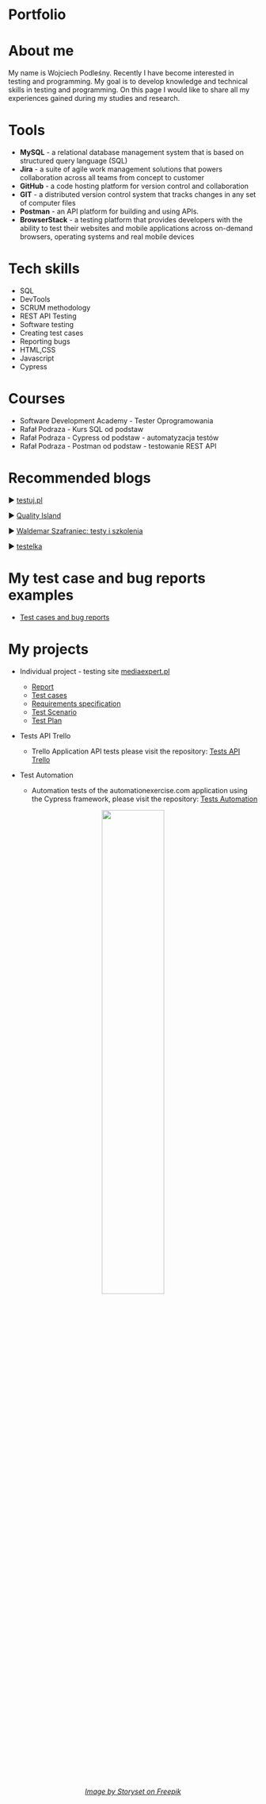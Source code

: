 # Portfolio
# About me

My name is Wojciech Podleśny. Recently I have become interested in testing and programming. My goal is to develop knowledge and technical skills in testing and programming. On this page I would like to share all my experiences gained during my studies and research.

# Tools

- **MySQL** - a relational database management system that is based on structured query language (SQL)
- **Jira** - a suite of agile work management solutions that powers collaboration across all teams from concept to customer
- **GitHub** - a code hosting platform for version control and collaboration
- **GIT** - a distributed version control system that tracks changes in any set of computer files
- **Postman** - an API platform for building and using APIs.
- **BrowserStack** - a testing platform that provides developers with the ability to test their websites and mobile applications across on-demand browsers, operating systems and real mobile devices

# Tech skills
  - SQL
  - DevTools
  - SCRUM methodology
  - REST API Testing
  - Software testing
  - Creating test cases
  - Reporting bugs
  - HTML,CSS
  - Javascript
  - Cypress

# Courses
  - Software Development Academy - Tester Oprogramowania
  - Rafał Podraza - Kurs SQL od podstaw
  - Rafał Podraza - Cypress od podstaw - automatyzacja testów
  - Rafał Podraza - Postman od podstaw - testowanie REST API

# Recommended blogs

:arrow_forward: [testuj.pl](https://testuj.pl/blog/)

:arrow_forward: [Quality Island](https://qualityisland.pl/blog/)

:arrow_forward: [Waldemar Szafraniec: testy i szkolenia](https://www.wyszkolewas.com.pl/)

:arrow_forward: [testelka](https://testelka.pl/blog/)

# My test case and bug reports examples
  - [Test cases and bug reports](https://trello.com/b/J3JGV7tK/przypadki-testowe-i-zg%C5%82oszone-b%C5%82edy-do-stron-i-serwis%C3%B3w-www)

# My projects
  - Individual project - testing site [mediaexpert.pl](https://www.mediaexpert.pl)
     - [Report](https://docs.google.com/document/d/1iL1MJKPcnbOpKwDX81_0qb4hlXb_Z_WGKGRssfkykEY/edit)
     - [Test cases](https://docs.google.com/spreadsheets/d/13N8u7psYVk6GSfK7jF39XCs2SWPSu0_5KAwuQieSiTU/edit#gid=960071720)
     - [Requirements specification](https://docs.google.com/spreadsheets/d/1HzPyK8irfJvFI7jpfXF8ta1GqXwLPrRUjPEJqUB4sMI/edit#gid=0)
     - [Test Scenario](https://docs.google.com/spreadsheets/d/19qNZaN3L560mylpnAU5iSWbEVtQYDGiYTl7xGnMEHcs/edit#gid=0)
     - [Test Plan](https://docs.google.com/document/d/1edKinxWiFVTjIUIXsFccnSMKezfZLvtR/edit)
   
 - Tests API Trello
    - Trello Application API tests please visit the repository:
      [Tests API Trello](https://github.com/WojciechPodlesny/Tests-API-Trello)
   
 - Test Automation
    - Automation tests of the automationexercise.com application using the Cypress framework, please visit the repository:
     [Tests Automation](https://github.com/WojciechPodlesny/Tests-Automation)
   
    
      
<p align="center"><img src="https://user-images.githubusercontent.com/122294284/219984340-432a6a4e-6f59-4125-b9ca-efb6094ad0d9.jpg" width="50%" height="50%"></p>

###### <p align="center"><a href="https://pl.freepik.com/darmowe-wektory/dziekuje-afisz-ilustracja-koncepcja_34680457.htm#page=7&query=thank%20you&position=40&from_view=search&track=ais" target="_blank">Image by Storyset on Freepik</a></p> 
